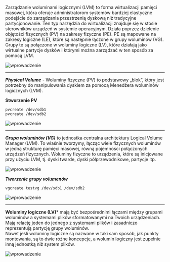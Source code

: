 Zarządzanie woluminami logicznymi (LVM) to forma wirtualizacji pamięci masowej, która oferuje administratorom systemów bardziej elastyczne podejście do zarządzania przestrzenią dyskową niż tradycyjne partycjonowanie. Ten typ narzędzia do wirtualizacji znajduje się w stosie sterowników urządzeń w systemie operacyjnym. Działa poprzez dzielenie objętości fizycznych (PV) na zakresy fizyczne (PE). PE są mapowane na zakresy logiczne (LE), które są następnie łączone w grupy woluminów (VG). Grupy te są połączone w woluminy logiczne (LV), które działają jako wirtualne partycje dysków i którymi można zarządzać w ten sposób za pomocą LVM.

![wprowadzenie](3_3_1_wprowadzenie.png)
___
***Physical Volume*** - Woluminy fizyczne (PV) to podstawowy „blok”, który jest potrzebny do manipulowania dyskiem za pomocą Menedżera woluminów logicznych (LVM).

**Stworzenie PV**

```
pvcreate /dev/sdb1 
pvcreate /dev/sdb2
```

![wprowadzenie](3_3_1_wprowadzenie_2.png)
___
***Grupa woluminów (VG)*** to jednostka centralna architektury Logical Volume Manager (LVM). To właśnie tworzymy, łącząc wiele fizycznych woluminów w jedną strukturę pamięci masowej, równą pojemności połączonych urządzeń fizycznych. Woluminy fizyczne to urządzenia, które są inicjowane przy użyciu LVM, tj. dyski twarde, dyski półprzewodnikowe, partycje itp.

![wprowadzenie](3_3_1_wprowadzenie_3.png)

***Tworzenie grupy volumenów***

```
vgcreate testvg /dev/sdb1 /dev/sdb2
```
![wprowadzenie](3_3_1_wprowadzenie_4.png)
___

**Woluminy logiczne (LV)*** mają być bezpośrednimi łączami między grupami woluminów a systemami plików sformatowanymi na Twoich urządzeniach.  
Mają relację jeden do jednego z systemami plików i zasadniczo reprezentują partycję grupy woluminów.  
Nawet jeśli woluminy logiczne są nazwane w taki sam sposób, jak punkty montowania, są to dwie różne koncepcje, a wolumin logiczny jest zupełnie inną jednostką niż system plików.

![wprowadzenie](3_3_1_wprowadzenie_5.png)

